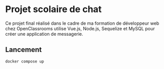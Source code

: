 # Projet scolaire de chat

Ce projet final réalisé dans le cadre de ma formation de développeur web chez OpenClassrooms utilise Vue.js, Node.js, Sequelize et MySQL pour créer une application de messagerie.

## Lancement

`docker compose up`